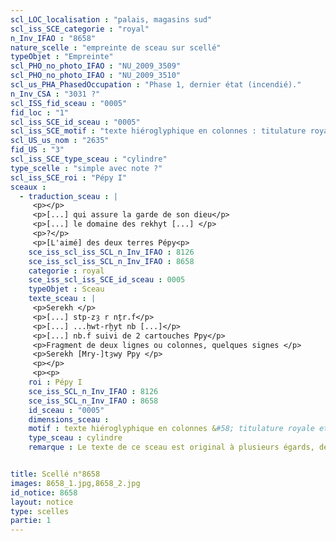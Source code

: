```yaml
---
scl_LOC_localisation : "palais, magasins sud"
scl_iss_SCE_categorie : "royal"
n_Inv_IFAO : "8658"
nature_scelle : "empreinte de sceau sur scellé"
typeObjet : "Empreinte"
scl_PHO_no_photo_IFAO : "NU_2009_3509"
scl_PHO_no_photo_IFAO : "NU_2009_3510"
scl_us_PHA_PhasedOccupation : "Phase 1, dernier état (incendié)."
n_Inv_CSA : "3031 ?"
scl_ISS_fid_sceau : "0005"
fid_loc : "1"
scl_iss_SCE_id_sceau : "0005"
scl_iss_SCE_motif : "texte hiéroglyphique en colonnes : titulature royale et épithètes de fonctionnaire."
scl_US_us_nom : "2635"
fid_US : "3"
scl_iss_SCE_type_sceau : "cylindre"
type_scelle : "simple avec note ?"
scl_iss_SCE_roi : "Pépy I"
sceaux :
  - traduction_sceau : |
     <p></p>
     <p>[...] qui assure la garde de son dieu</p>
     <p>[...] le domaine des rekhyt [...] </p>
     <p>?</p>
     <p>[L'aimé] des deux terres Pépy<p>
    sce_iss_scl_iss_SCL_n_Inv_IFAO : 8126
    sce_iss_scl_iss_SCL_n_Inv_IFAO : 8658
    categorie : royal
    sce_iss_scl_iss_SCE_id_sceau : 0005
    typeObjet : Sceau
    texte_sceau : |
     <p>Serekh </p>
     <p>[...] stp-zȝ r nṯr.f</p>
     <p>[...] ...ḥwt-rḫyt nb [...]</p>
     <p>[...] nb.f suivi de 2 cartouches Ppy</p>
     <p>Fragment de deux lignes ou colonnes, quelques signes </p>
     <p>Serekh [Mry-]tȝwy Ppy </p>
     <p></p>
     <p><p>
    roi : Pépy I
    sce_iss_SCL_n_Inv_IFAO : 8126
    sce_iss_SCL_n_Inv_IFAO : 8658
    id_sceau : "0005"
    dimensions_sceau : 
    motif : texte hiéroglyphique en colonnes &#58; titulature royale et épithètes de fonctionnaire.
    type_sceau : cylindre
    remarque : Le texte de ce sceau est original à plusieurs égards, de même que sa disposition. 


title: Scellé n°8658
images: 8658_1.jpg,8658_2.jpg
id_notice: 8658
layout: notice
type: scelles
partie: 1
---
```

